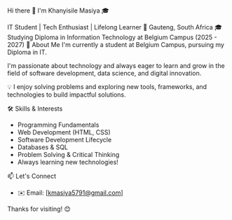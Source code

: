 Hi there 👋 I'm Khanyisile Masiya 🎓 

IT Student | Tech Enthusiast | Lifelong Learner
📍 Gauteng, South Africa 
🎓 Studying Diploma in Information Technology at Belgium Campus (2025 - 2027)
🚀 About Me I'm currently a student at Belgium Campus, pursuing my Diploma in IT. 

I'm passionate about technology and always eager to learn and grow in the field of software development, data science, and digital innovation. 

💡 I enjoy solving problems and exploring new tools, frameworks, and technologies to build impactful solutions.

🛠️ Skills & Interests 
- Programming Fundamentals 
- Web Development (HTML, CSS) 
- Software Development Lifecycle 
- Databases & SQL 
- Problem Solving & Critical Thinking 
- Always learning new technologies!

📫 Let's Connect 

- ✉️ Email: [kmasiya5791@gmail.com]

Thanks for visiting! 😊
